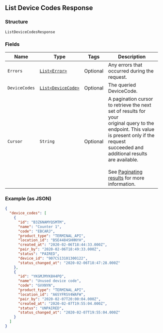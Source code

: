 ## List Device Codes Response

### Structure

`ListDeviceCodesResponse`

### Fields

| Name | Type | Tags | Description |
|  --- | --- | --- | --- |
| `Errors` | [`List<Error>`](/doc/models/error.md) | Optional | Any errors that occurred during the request. |
| `DeviceCodes` | [`List<DeviceCode>`](/doc/models/device-code.md) | Optional | The queried DeviceCode. |
| `Cursor` | `String` | Optional | A pagination cursor to retrieve the next set of results for your<br>original query to the endpoint. This value is present only if the request<br>succeeded and additional results are available.<br><br>See [Paginating results](#paginatingresults) for more information. |

### Example (as JSON)

```json
{
  "device_codes": [
    {
      "id": "B3Z6NAMYQSMTM",
      "name": "Counter 1",
      "code": "EBCARJ",
      "product_type": "TERMINAL_API",
      "location_id": "B5E4484SHHNYH",
      "created_at": "2020-02-06T18:44:33.000Z",
      "pair_by": "2020-02-06T18:49:33.000Z",
      "status": "PAIRED",
      "device_id": "907CS13101300122",
      "status_changed_at": "2020-02-06T18:47:28.000Z"
    },
    {
      "id": "YKGMJMYK8H4PQ",
      "name": "Unused device code",
      "code": "GVXNYN",
      "product_type": "TERMINAL_API",
      "location_id": "A6SYFRSV4WAFW",
      "pair_by": "2020-02-07T20:00:04.000Z",
      "created_at": "2020-02-07T19:55:04.000Z",
      "status": "UNPAIRED",
      "status_changed_at": "2020-02-07T19:55:04.000Z"
    }
  ]
}
```

